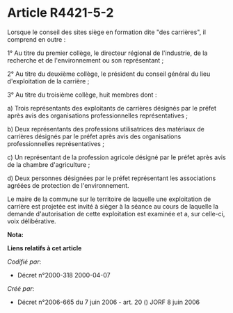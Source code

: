 # Article R4421-5-2

Lorsque le conseil des sites siège en formation dite "des carrières", il comprend en outre :

1° Au titre du premier collège, le directeur régional de l'industrie, de la recherche et de l'environnement ou son
représentant ;

2° Au titre du deuxième collège, le président du conseil général du lieu d'exploitation de la carrière ;

3° Au titre du troisième collège, huit membres dont :

a) Trois représentants des exploitants de carrières désignés par le préfet après avis des organisations professionnelles
représentatives ;

b) Deux représentants des professions utilisatrices des matériaux de carrières désignés par le préfet après avis des
organisations professionnelles représentatives ;

c) Un représentant de la profession agricole désigné par le préfet après avis de la chambre d'agriculture ;

d) Deux personnes désignées par le préfet représentant les associations agréées de protection de l'environnement.

Le maire de la commune sur le territoire de laquelle une exploitation de carrière est projetée est invité à siéger à la
séance au cours de laquelle la demande d'autorisation de cette exploitation est examinée et a, sur celle-ci, voix
délibérative.

**Nota:**



**Liens relatifs à cet article**

_Codifié par_:

  - Décret n°2000-318 2000-04-07

_Créé par_:

  - Décret n°2006-665 du 7 juin 2006 - art. 20 () JORF 8 juin 2006
